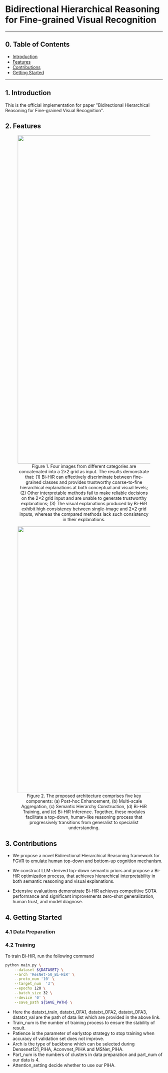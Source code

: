# Bidirectional Hierarchical Reasoning for Fine-grained Visual Recognition

---

## 0. Table of Contents

- [Introduction](#1-introduction)
- [Features](#2-features)
- [Contributions](#3-contributions)
- [Getting Started](#4-getting-started)

---

## 1. Introduction

This is the official implementation for paper "Bidirectional Hierarchical Reasoning for Fine-grained Visual Recognition".

## 2. Features

<figure style="text-align: center;">
  <img width="2060" height="1049" alt="Figure1_4" src="https://github.com/user-attachments/assets/ce9ec347-c64d-4ca3-9d15-3ebdda72e6ab" />
  <figcaption>Figure 1. Four images from different categories are concatenated into a 2×2 grid as input. The results demonstrate that:
(1) Bi-HiR can effectively discriminate between fine-grained classes and provides trustworthy coarse-to-fine hierarchical explanations at both conceptual and visual levels;
(2) Other interpretable methods fail to make reliable decisions on the 2×2 grid input and are unable to generate trustworthy explanations;
(3) The visual explanations produced by Bi-HiR exhibit high consistency between single-image and 2×2 grid inputs, whereas the compared methods lack such consistency in their explanations.</figcaption>
</figure>

<figure style="text-align: center;">
  <img width="1397" height="852" alt="method" src="https://github.com/user-attachments/assets/47546921-e35a-448b-93a5-2b8f8b22530f" />
  <figcaption>Figure 2. The proposed architecture comprises five key components:
(a) Post-hoc Enhancement,
(b) Multi-scale Aggregation,
(c) Semantic Hierarchy Construction,
(d) Bi-HiR Training, and
(e) Bi-HiR Inference.
Together, these modules facilitate a top-down, human-like reasoning process that progressively transitions from generalist to specialist understanding.
</figcaption>
</figure>

## 3. Contributions

- We propose a novel Bidirectional Hierarchical Reasoning framework for FGVR to emulate human top-down and bottom-up cognition mechanism.

- We construct LLM-derived top-down semantic priors and propose a Bi-HiR optimization process, that achieves hierarchical interpretability in both semantic reasoning and visual explanations.

- Extensive evaluations demonstrate Bi-HiR achieves competitive SOTA performance and significant improvements zero-shot generalization, human trust, and model diagnose.

## 4. Getting Started

### 4.1 Data Preparation

### 4.2 Training
To train Bi-HiR, run the following command

```bash
python main.py \
    --dataset ${DATASET} \
    --arch 'ResNet-50_Bi-HiR' \
    --proto_num '10' \
    --target_num  '3'\
    --epochs 120 \
    --batch_size 32 \
    --device '0' \
    --save_path ${SAVE_PATH} \
```

- Here the datatxt_train, datatxt_OFA1, datatxt_OFA2, datatxt_OFA3, datatxt_val are the path of data list which are provided in the above link.
- Train_num is the number of training process to ensure the stability of result.
- Patience is the parameter of earlystop strategy to stop training when accuracy of validation set does not improve.
- Arch is the type of backbone which can be selected during Densenet121_PIHA, Aconvnet_PIHA and MSNet_PIHA.
- Part_num is the numbers of clusters in data preparation and part_num of our data is 4.
- Attention_setting decide whether to use our PIHA.
